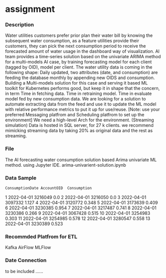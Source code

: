 # assignment

### Description 
Water utilities customers prefer prior plan their water bill by knowing the subsequent water consumption, as a feature utilities provide their customers, they can pick the next consumption period to receive the forecasted amount of water usage in the dashboard way of visualization. AI team provides a time-series solution based on the univariate ARIMA method for a multi-models AI case, by training forecasting model for each client (tagged by OID), model per client. The water utility data is coming in the following shape:
Daily updated, two attributes (date, and consumption) are feeding the database monthly by appending new OIDS and consumption.
Building a Multi-models solution for this case and serving it based ML toolkit for Kubernetes performs good, but keep it in shape that the concern, in term 
Time in fetching data.
Time in retraining model.
Time in evaluate model fed by new consumption data. 
We are looking for a solution to automate extracting data from the feed and use it to update the ML model with relative performance metrics to put it up for use/reuse. 
[Note: use your preferred Messaging platfrom and Scheduling platfrom to set up the environment]
We need a high-level Arch for the environment.
(Streaming simulation)
Data is hosted in SQL server, for 27 k clients. we recommend mimicking streaming data by taking 20% as original data and the rest as streaming.

### File
The AI forecasting water consumption solution based Arima univariate ML method. using Jupyter IDE.
arima-univarient-solution.ipynb
### Data Sample 
	ConsumptionDate	AccountOID	Consumption
1	2022-04-01	3216049	0.0
2	2022-04-01	3216050	0.0
3	2022-04-01	3097332	1.127
4	2022-04-01	3120772	0.348
5	2022-04-01	3173639	0.409
6	2022-04-01	3230385	0.954
7	2022-04-01	3217487	0.741
8	2022-04-01	3230386	0.266
9	2022-04-01	3067428	0.515
10	2022-04-01	3254983	0.303
11	2022-04-01	3254985	0.578
12	2022-04-01	3280547	0.558
13	2022-04-01	3230389	0.523
### Recommded Platfrom for ETL
Kafka
AirFlow
MLFlow
### Date Connection 

to be included ......
